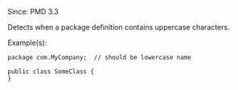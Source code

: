 Since: PMD 3.3

Detects when a package definition contains uppercase characters.

Example(s):
```
package com.MyCompany;  // should be lowercase name

public class SomeClass {
}
```
